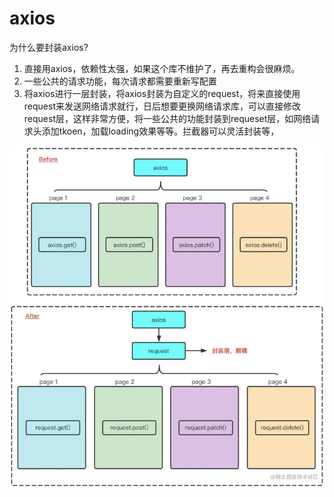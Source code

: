 # axios
为什么要封装axios?
1. 直接用axios，依赖性太强，如果这个库不维护了，再去重构会很麻烦。
2. 一些公共的请求功能，每次请求都需要重新写配置
3. 将axios进行一层封装，将axios封装为自定义的request，将来直接使用request来发送网络请求就行，日后想要更换网络请求库，可以直接修改request层，这样非常方便，将一些公共的功能封装到requeset层，如网络请求头添加tkoen，加载loading效果等等。拦截器可以灵活封装等，
 
![alt text](image.png)
